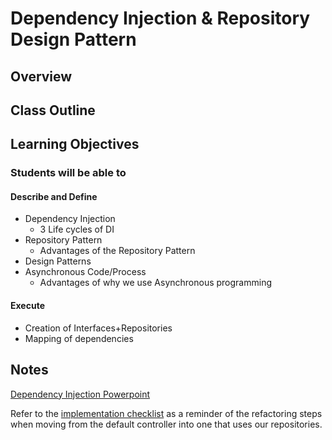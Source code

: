 # Dependency Injection & Repository Design Pattern

## Overview

<!-- A few sentences about the day -->

## Class Outline

<!-- Additional items to be added by Instructor -->

## Learning Objectives

### Students will be able to

#### Describe and Define

- Dependency Injection
  - 3 Life cycles of DI
- Repository Pattern
  - Advantages of the Repository Pattern
- Design Patterns
- Asynchronous Code/Process
  - Advantages of why we use Asynchronous programming

#### Execute

- Creation of Interfaces+Repositories
- Mapping of dependencies

## Notes

[Dependency Injection Powerpoint](./resources/dependency-injection.pdf)

Refer to the [implementation checklist](./resources/di-repository-workshop.md) as a reminder of the refactoring steps when moving from the default controller into one that uses our repositories.
